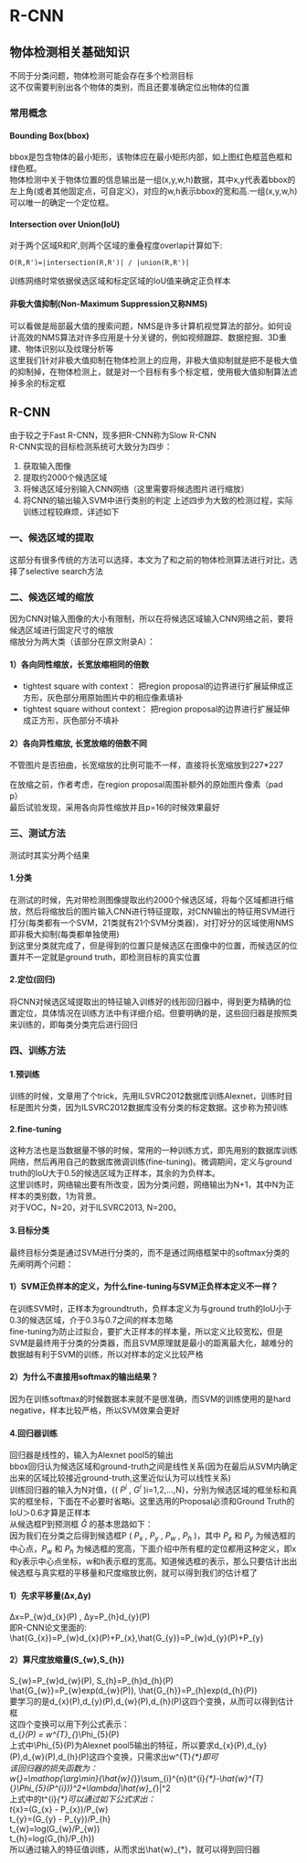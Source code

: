 # R-CNN

## 物体检测相关基础知识
不同于分类问题，物体检测可能会存在多个检测目标    
这不仅需要判别出各个物体的类别，而且还要准确定位出物体的位置    
### 常用概念
#### Bounding Box(bbox)
bbox是包含物体的最小矩形，该物体应在最小矩形内部，如上图红色框蓝色框和绿色框。     
物体检测中关于物体位置的信息输出是一组(x,y,w,h)数据，其中x,y代表着bbox的左上角(或者其他固定点，可自定义)，对应的w,h表示bbox的宽和高.一组(x,y,w,h)可以唯一的确定一个定位框。     
#### Intersection over Union(IoU)
对于两个区域R和R′,则两个区域的重叠程度overlap计算如下:    

	O(R,R')=|intersection(R,R')| / |union(R,R')|    

训练网络时常依据侯选区域和标定区域的IoU值来确定正负样本    
    
#### 非极大值抑制(Non-Maximum Suppression又称NMS)
可以看做是局部最大值的搜索问题，NMS是许多计算机视觉算法的部分。如何设计高效的NMS算法对许多应用是十分关键的，例如视频跟踪、数据挖掘、3D重建、物体识别以及纹理分析等    
这里我们针对非极大值抑制在物体检测上的应用，非极大值抑制就是把不是极大值的抑制掉，在物体检测上，就是对一个目标有多个标定框，使用极大值抑制算法滤掉多余的标定框    

## R-CNN
由于较之于Fast R-CNN，现多把R-CNN称为Slow R-CNN    
R-CNN实现的目标检测系统可大致分为四步：   
1. 获取输入图像
2. 提取约2000个候选区域
3. 将候选区域分别输入CNN网络（这里需要将候选图片进行缩放）
4. 将CNN的输出输入SVM中进行类别的判定
上述四步为大致的检测过程，实际训练过程较麻烦，详述如下   

### 一、候选区域的提取
这部分有很多传统的方法可以选择，本文为了和之前的物体检测算法进行对比，选择了selective search方法    
### 二、候选区域的缩放
因为CNN对输入图像的大小有限制，所以在将候选区域输入CNN网络之前，要将候选区域进行固定尺寸的缩放   
缩放分为两大类（该部分在原文附录A）：   
#### 1）各向同性缩放，长宽放缩相同的倍数
+ tightest square with context：
把region proposal的边界进行扩展延伸成正方形，灰色部分用原始图片中的相应像素填补     
+ tightest square without context：
把region proposal的边界进行扩展延伸成正方形，灰色部分不填补   
#### 2）各向异性缩放, 长宽放缩的倍数不同
不管图片是否扭曲，长宽缩放的比例可能不一样，直接将长宽缩放到227\*227   
    
    
在放缩之前，作者考虑，在region proposal周围补额外的原始图片像素（pad p）   
最后试验发现，采用各向异性缩放并且p=16的时候效果最好    

### 三、测试方法
测试时其实分两个结果   
#### 1.分类
在测试的时候，先对带检测图像提取出约2000个候选区域，将每个区域都进行缩放，然后将缩放后的图片输入CNN进行特征提取，对CNN输出的特征用SVM进行打分(每类都有一个SVM，21类就有21个SVM分类器)，对打好分的区域使用NMS即非极大抑制(每类都单独使用)    
到这里分类就完成了，但是得到的位置只是候选区在图像中的位置，而候选区的位置并不一定就是ground truth，即检测目标的真实位置    
#### 2.定位(回归)
将CNN对候选区域提取出的特征输入训练好的线形回归器中，得到更为精确的位置定位，具体情况在训练方法中有详细介绍。但要明确的是，这些回归器是按照类来训练的，即每类分类完后进行回归    

### 四、训练方法
#### 1.预训练
训练的时候，文章用了个trick，先用ILSVRC2012数据库训练Alexnet，训练时目标是图片分类，因为ILSVRC2012数据库没有分类的标定数据。这步称为预训练    
#### 2.fine-tuning
这种方法也是当数据量不够的时候，常用的一种训练方式，即先用别的数据库训练网络，然后再用自己的数据库微调训练(fine-tuning)。微调期间，定义与ground truth的IoU大于0.5的候选区域为正样本，其余的为负样本。    
这里训练时，网络输出要有所改变，因为分类问题，网络输出为N+1，其中N为正样本的类别数，1为背景。   
对于VOC，N=20，对于ILSVRC2013, N=200。    
#### 3.目标分类
最终目标分类是通过SVM进行分类的，而不是通过网络框架中的softmax分类的   
先阐明两个问题：   
#### 1）SVM正负样本的定义，为什么fine-tuning与SVM正负样本定义不一样？
在训练SVM时，正样本为groundtruth，负样本定义为与ground truth的IoU小于0.3的候选区域，介于0.3与0.7之间的样本忽略   
fine-tuning为防止过拟合，要扩大正样本的样本量，所以定义比较宽松，但是SVM是最终用于分类的分类器，而且SVM原理就是最小的距离最大化，越难分的数据越有利于SVM的训练，所以对样本的定义比较严格   
#### 2）为什么不直接用softmax的输出结果？
因为在训练softmax的时候数据本来就不是很准确，而SVM的训练使用的是hard negative，样本比较严格，所以SVM效果会更好    
#### 4.回归器训练
回归器是线性的，输入为Alexnet pool5的输出    
bbox回归认为候选区域和ground-truth之间是线性关系(因为在最后从SVM内确定出来的区域比较接近ground-truth,这里近似认为可以线性关系)    
训练回归器的输入为N对值，{( $P^i$ , $G^i$ )i=1,2,...,N}，分别为候选区域的框坐标和真实的框坐标，下面在不必要时省略i。这里选用的Proposal必须和Ground Truth的IoU＞0.6才算是正样本   
从候选框P到预测框 $\hat{G}$ 的基本思路如下：  
因为我们在分类之后得到候选框P ( $P_{x}$ , $P_{y}$ , $P_{w}$ , $P_{h}$ )，其中 $P_{x}$ 和 $P_{y}$ 为候选框的中心点，$P_{w}$ 和 $P_{h}$ 为候选框的宽高，下面介绍中所有框的定位都用这种定义，即x和y表示中心点坐标，w和h表示框的宽高。知道候选框的表示，那么只要估计出出候选框与真实框的平移量和尺度缩放比例，就可以得到我们的估计框了    
#### 1）先求平移量(Δx,Δy)   
Δx=P_{w}d_{x}(P) , Δy=P_{h}d_{y}(P)   
即R-CNN论文里面的:   
\hat{G_{x}}=P_{w}d_{x}(P)+P_{x},\hat{G_{y}}=P_{w}d_{y}(P)+P_{y}   
#### 2）算尺度放缩量(S_{w},S_{h})   
S_{w}=P_{w}d_{w}(P), S_{h}=P_{h}d_{h}(P)   
\hat{G_{w}}=P_{w}exp(d_{w}(P)), \hat{G_{h}}=P_{h}exp(d_{h}(P))   
要学习的是d_{x}(P),d_{y}(P),d_{w}(P),d_{h}(P)这四个变换，从而可以得到估计框    
这四个变换可以用下列公式表示：    
d_{*}(P) = w^{T}_{*}\Phi_{5}(P)    
上式中\Phi_{5}(P)为Alexnet pool5输出的特征，所以要求d_{x}(P),d_{y}(P),d_{w}(P),d_{h}(P)这四个变换，只需求出w^{T}_{*}即可   
该回归器的损失函数为：   
w_{*}=\mathop{\arg\min}_{\hat{w}_{*}}\sum_{i}^{n}(t^{i}_{*}-\hat{w}^{T}_{*}\Phi_{5}(P^{i}))^2+\lambda\|\hat{w}_{*}\|^2    
上式中的t^{i}_{*}可以通过如下公式求出：    
t_{x}=(G_{x} - P_{x})/P_{w}     
t_{y}=(G_{y} - P_{y})/P_{h}    
t_{w}=log(G_{w}/P_{w})     
t_{h}=log(G_{h}/P_{h})    
所以通过输入的特征值训练，从而求出\hat{w}_{*}，就可以得到回归器    
